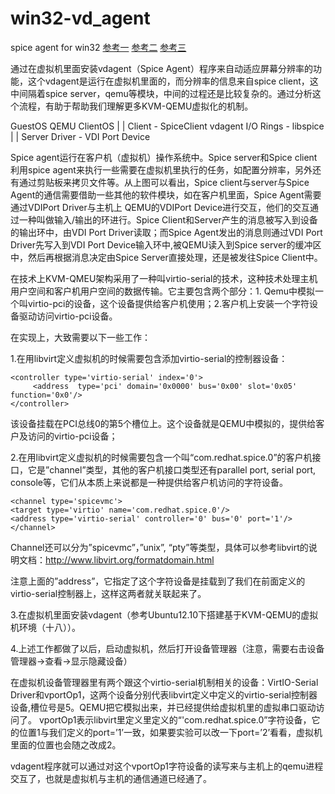 win32-vd\_agent
==============

spice agent for win32
[参考一](http://blog.csdn.net/hbsong75/article/details/9465683)
[参考二](http://blog.csdn.net/hbsong75/article/details/9470719)
[参考三](http://blog.csdn.net/hbsong75/article/details/9570393)

通过在虚拟机里面安装vdagent（Spice Agent）程序来自动适应屏幕分辨率的功能，这个vdagent是运行在虚拟机里面的，而分辨率的信息来自spice client，这中间隔着spice server，qemu等模块，中间的过程还是比较复杂的。通过分析这个流程，有助于帮助我们理解更多KVM-QEMU虚拟化的机制。

GuestOS      QEMU                     ClientOS
   |           |            Client - SpiceClient
vdagent    I/O Rings     - libspice
   |           |            Server
 Driver - VDI Port Device

Spice agent运行在客户机（虚拟机）操作系统中。Spice server和Spice client利用spice agent来执行一些需要在虚拟机里执行的任务，如配置分辨率，另外还有通过剪贴板来拷贝文件等。从上图可以看出，Spice client与server与Spice Agent的通信需要借助一些其他的软件模块，如在客户机里面，Spice Agent需要通过VDIPort Driver与主机上 QEMU的VDIPort Device进行交互，他们的交互通过一种叫做输入/输出的环进行。Spice Client和Server产生的消息被写入到设备的输出环中，由VDI Port Driver读取；而Spice Agent发出的消息则通过VDI Port Driver先写入到VDI Port Device输入环中,被QEMU读入到Spice server的缓冲区中，然后再根据消息决定由Spice Server直接处理，还是被发往Spice Client中。

在技术上KVM-QMEU架构采用了一种叫virtio-serial的技术，这种技术处理主机用户空间和客户机用户空间的数据传输。它主要包含两个部分：1. Qemu中模拟一个叫virtio-pci的设备，这个设备提供给客户机使用；2.客户机上安装一个字符设备驱动访问virtio-pci设备。

在实现上，大致需要以下一些工作：

1.在用libvirt定义虚拟机的时候需要包含添加virtio-serial的控制器设备：

	<controller type='virtio-serial' index='0'>
		 <address  type='pci' domain='0x0000' bus='0x00' slot='0x05' function='0x0'/>
	</controller>

该设备挂载在PCI总线0的第5个槽位上。这个设备就是QEMU中模拟的，提供给客户及访问的virtio-pci设备；


2.在用libvirt定义虚拟机的时候需要包含一个叫“com.redhat.spice.0”的客户机接口，它是”channel”类型，其他的客户机接口类型还有parallel port, serial port, console等，它们从本质上来说都是一种提供给客户机访问的字符设备。

	<channel type='spicevmc'>
	<target type='virtio' name='com.redhat.spice.0'/>
	<address type='virtio-serial' controller='0' bus='0' port='1'/>
	</channel>

Channel还可以分为”spicevmc”，”unix”, “pty”等类型，具体可以参考libvirt的说明文档：http://www.libvirt.org/formatdomain.html

注意上面的”address”，它指定了这个字符设备是挂载到了我们在前面定义的virtio-serial控制器上，这样这两者就关联起来了。
 

3.在虚拟机里面安装vdagent（参考Ubuntu12.10下搭建基于KVM-QEMU的虚拟机环境（十八））。


4.上述工作都做了以后，启动虚拟机，然后打开设备管理器（注意，需要右击设备管理器->查看->显示隐藏设备）

在虚拟机设备管理器里有两个跟这个virtio-serial机制相关的设备：VirtIO-Serial Driver和vportOp1，这两个设备分别代表libvirt定义中定义的virtio-serial控制器设备,槽位号是5。QEMU把它模拟出来，并已经提供给虚拟机里的虚拟串口驱动访问了。 vportOp1表示libvirt里定义里定义的“'com.redhat.spice.0”字符设备，它的位置1与我们定义的port=’1’一致，如果要实验可以改一下port=’2’看看，虚拟机里面的位置也会随之改成2。

vdagent程序就可以通过对这个vportOp1字符设备的读写来与主机上的qemu进程交互了，也就是虚拟机与主机的通信通道已经通了。

